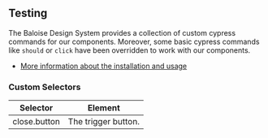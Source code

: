 ## Testing

The Baloise Design System provides a collection of custom cypress commands for our components. Moreover, some basic cypress commands like `should` or `click` have been overridden to work with our components.

- [More information about the installation and usage](?path=/docs/development-testing--page)

<!-- START: human documentation -->

<!-- END: human documentation -->

### Custom Selectors

| Selector     | Element             |
| ------------ | ------------------- |
| close.button | The trigger button. |
